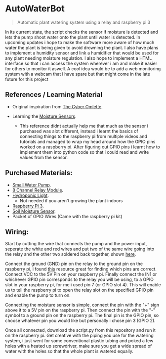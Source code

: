 # AutoWaterBot
> Automatic plant watering system using a relay and raspberry pi 3

In its current state, the script checks the sensor if moisture is detected and lets the pump shoot water onto the plant until water is detected. In upcoming updates i hope to make the software more aware of how much water the plant is being given to avoid drowning the plant. I also have plans to implement a humidity sensor and link a humidifier that would be used for any plant needing moisture regulation. I also hope to implement a HTML interface so that i can access the system wherever i am and make it easier for others to monitor it aswell. A cool idea would be to add a web monitoring system with a webcam that i have spare but that might come in the late future for this project

## References / Learning Material
- Original inspiration from [The Cyber Omlette](http://www.cyber-omelette.com/2017/09/automated-plant-watering.html).

- Learning the [Moisture Sensors](https://www.instructables.com/id/Soil-Moisture-Sensor-Raspberry-Pi/).
    - This reference didnt actually help me that much as the sensor i purchased was alot different, instead i learnt the basics of  connecting things to the raspberry pi from multiple videos and tutorials and managed to wrap my head around how the GPIO pins worked on a raspberry pi. After figuring out GPIO pins i learnt how to implement them into python code so that i could read and write values from the sensor.

## Purchased Materials:
- [Small Water Pump](https://www.ebay.com.au/itm/273310251939).
- [8 Channel Relay Module](https://www.ebay.com.au/itm/223212920415).
- [Hydroponic Light](https://www.ebay.com.au/itm/132567970379).
    - Not needed if you aren't growing the plant indoors
- [Raspberry Pi 3](https://www.jaycar.com.au/raspberry-pi-3b-single-board-computer/p/XC9000).
- [Soil Moisture Sensor](https://www.jaycar.com.au/arduino-compatible-soil-moisture-sensor-module/p/XC4604).
- Packet of GPIO Wires (Came with the raspberry pi kit)

## Wiring:

Start by cutting the wire that connects the pump and the power input, seperate the white and red wires and put two of the same wire going into the relay and the other two soldered back together, shown [here](https://imgur.com/a/IFV9cdd). 

Connect the ground (GND) pin on the relay to the ground pin on the raspberry pi, i found [this](https://imgur.com/a/VaiOy99) resource great for finding which pins are correct. Connect VCC to the 5V Pin on your raspberry pi. Finally connect the IN1 or whichever GPIO pin corresponds to the relay you will be using, to a GPIO slot in your raspberry pi, for me i used pin 7 (or GPIO slot 4). This will enable us to tell the raspberry pi to open the relay slot on the specified GPIO pin and enable the pump to turn on.

Connecting the moisture sensor is simple, connect the pin with the "+" sign above it to a 5V pin on the raspberry pi. Then connect the pin with the "-" symbol to a ground pin on the raspberry pi. The final pin is the GPIO pin, so choose whatever pin you would like but personally i chose pin 3 (GPIO 2).

Once all connected, download the script.py from this repository and run it on the raspberry pi. Get creative with the piping you use for the watering system, i just went for some conventional plastic tubing and poked a few holes with a heated up screwdriver, make sure you get a wide spread of water with the holes so that the whole plant is watered equally.


